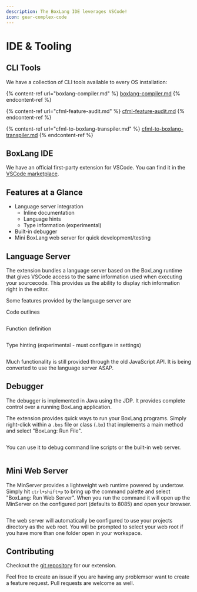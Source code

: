 ```yaml
---
description: The BoxLang IDE leverages VSCode!
icon: gear-complex-code
---
```


# IDE & Tooling

## CLI Tools

We have a collection of CLI tools available to every OS installation:

{% content-ref url="boxlang-compiler.md" %}
[boxlang-compiler.md](boxlang-compiler.md)
{% endcontent-ref %}

{% content-ref url="cfml-feature-audit.md" %}
[cfml-feature-audit.md](cfml-feature-audit.md)
{% endcontent-ref %}

{% content-ref url="cfml-to-boxlang-transpiler.md" %}
[cfml-to-boxlang-transpiler.md](cfml-to-boxlang-transpiler.md)
{% endcontent-ref %}

## BoxLang IDE

We have an official first-party extension for VSCode. You can find it in the [VSCode marketplace](https://marketplace.visualstudio.com/items?itemName=ortus-solutions.vscode-boxlang).

## Features at a Glance

* Language server integration
  * Inline documentation
  * Language hints
  * Type information (experimental)
* Built-in debugger
* Mini BoxLang web server for quick development/testing

## Language Server

The extension bundles a language server based on the BoxLang runtime that gives VSCode access to the same information used when executing your sourcecode. This provides us the ability to display rich information right in the editor.

Some features provided by the language server are

Code outlines

<figure><img src="../../.gitbook/assets/ide-tooling-outline.png" alt=""><figcaption></figcaption></figure>

Function definition

<figure><img src="../../.gitbook/assets/ide-tooling-function-definition.png" alt=""><figcaption></figcaption></figure>

Type hinting (experimental - must configure in settings)

<figure><img src="../../.gitbook/assets/ide-tooling-type-hinting.png" alt=""><figcaption></figcaption></figure>

Much functionality is still provided through the old JavaScript API. It is being converted to use the language server ASAP.

## Debugger

The debugger is implemented in Java using the JDP. It provides complete control over a running BoxLang application.

The extension provides quick ways to run your BoxLang programs. Simply right-click within a `.bxs` file or class (`.bx`) that implements a main method and select "BoxLang: Run File".

<figure><img src="../../.gitbook/assets/ide-tooling-context-run.png" alt=""><figcaption></figcaption></figure>

You can use it to debug command line scripts or the built-in web server.

<figure><img src="../../.gitbook/assets/ide-tooling-debug.png" alt=""><figcaption></figcaption></figure>

## Mini Web Server

The MinServer provides a lightweight web runtime powered by undertow. Simply hit `ctrl+shift+p` to bring up the command palette and select "BoxLang: Run Web Server". When you run the command it will open up the MinServer on the configured port (defaults to 8085) and open your browser.

<figure><img src="../../.gitbook/assets/ide-tooling-context-minserver.png" alt=""><figcaption></figcaption></figure>

The web server will automatically be configured to use your projects directory as the web root. You will be prompted to select your web root if you have more than one folder open in your workspace.

## Contributing

Checkout the [git repository](https://github.com/ortus-boxlang/vscode-boxlang) for our extension.

Feel free to create an issue if you are having any problemsor want to create a feature request. Pull requests are welcome as well.
